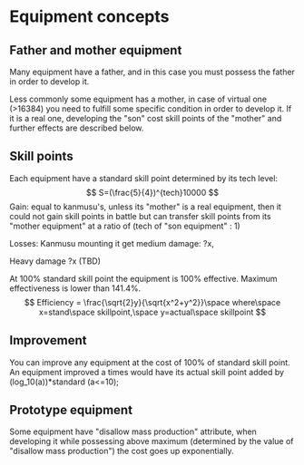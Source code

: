 # Equipment concepts

## Father and mother equipment

Many equipment have a father, and in this case you must possess the father in order to develop it.

Less commonly some equipment has a mother, in case of virtual one (>16384) you need to fulfill some specific condition in order to develop it. If it is a real one, developing the "son" cost skill points of the "mother" and further effects are described below.

## Skill points

Each equipment have a standard skill point determined by its tech level:
$$
S=(\frac{5}{4})^{tech}10000
$$
Gain: equal to kanmusu's, unless its "mother" is a real equipment, then it could not gain skill points in battle but can transfer skill points from its "mother equipment" at a ratio of (tech of "son equipment" : 1)

Losses: Kanmusu mounting it get medium damage: ?x,

Heavy damage ?x (TBD)

At 100% standard skill point the equipment is 100% effective. Maximum effectiveness is lower than 141.4%.
$$
Efficiency = \frac{\sqrt{2}y}{\sqrt{x^2+y^2}}\space where\space x=stand\space skillpoint,\space y=actual\space skillpoint
$$

## Improvement

You can improve any equipment at the cost of 100% of standard skill point. An equipment improved a times would have its actual skill point added by (log_10(a))*standard (a<=10);

## Prototype equipment

Some equipment have "disallow mass production" attribute, when developing it while possessing above maximum (determined by the value of "disallow mass production") the cost goes up exponentially.
